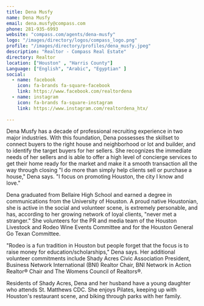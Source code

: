 ```yaml
---
title: Dena Musfy
name: Dena Musfy
email: dena.musfy@compass.com
phone: 281-935-6993
website: "compass.com/agents/dena-musfy"
logo: "/images/directory/logos/compass_logo.png"
profile: "/images/directory/profiles/dena_musfy.jpeg"
description: "Realtor - Compass Real Estate"
directory: Realtor
location: ["Houston" , "Harris County"]
Language: ["English", "Arabic", "Egyptian" ]
social:
  - name: facebook
    icon: fa-brands fa-square-facebook
    link: https://www.facebook.com/realtordena
  - name: instagram
    icon: fa-brands fa-square-instagram
    link: https://www.instagram.com/realtordena_htx/
    
---
```

Dena Musfy has a decade of professional recruiting experience in two major industries. With this foundation, Dena possesses the skillset to connect buyers to the right house and neighborhood or lot and builder, and to identify the target buyers for her sellers. She recognizes the immediate needs of her sellers and is able to offer a high level of concierge services to get their home ready for the market and make it a smooth transaction all the way through closing "I do more than simply help clients sell or purchase a house," Dena says. "I focus on promoting Houston, the city I know and love."

Dena graduated from Bellaire High School and earned a degree in communications from the University of Houston. A proud native Houstonian, she is active in the social and volunteer scene, is extremely personable, and has, according to her growing network of loyal clients, "never met a stranger." She volunteers for the PR and media team of the Houston Livestock and Rodeo Wine Events Committee and for the Houston General Go Texan Committee.

"Rodeo is a fun tradition in Houston but people forget that the focus is to raise money for education/scholarships," Dena says. Her additional volunteer commitments include Shady Acres Civic Association President, Business Network International (BNI) Realtor Chair, BNI Network in Action Realtor® Chair and The Womens Council of Realtors®.

Residents of Shady Acres, Dena and her husband have a young daughter who attends St. Matthews CDC. She enjoys Pilates, keeping up with Houston's restaurant scene, and biking through parks with her family.

